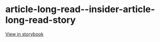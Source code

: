 # article-long-read--insider-article-long-read-story

[View in storybook](https://raw.githack.com/Independent-Digital-News-and-Media-Ltd/standard-pwamp-sb/PR-950-sb/index.html?path=/story/article-long-read--insider-article-long-read-story)